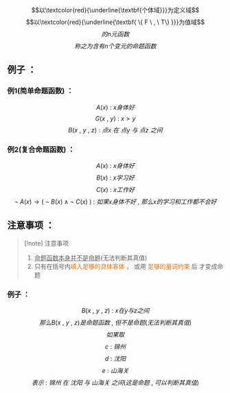 $$以\textcolor{red}{\underline{\textbf{个体域}}}为定义域$$
$$以\textcolor{red}{\underline{\textbf{ \{ F \ , \ T\} }}}为值域$$
$$\tag{命题函数}的n元函数$$
$$称之为含有n个变元的命题函数$$
## 例子 ：
### 例1(简单命题函数) ：

$$A(x) \ : \ x身体好$$
$$G(x\ , \ y) \ : \ x > y$$
$$B(x \ , \ y \ , \ z) \ : \ 点x \ 在\ 点y \ 与\ 点z \ 之间$$
### 例2(复合命题函数) ：
$$A(x) \ : \ x身体好$$
$$B(x) \ : \ x学习好$$
$$C(x) \ : \ x工作好$$
$$\neg \  A(x) \rightarrow ( \ \neg \ B(x) \wedge \neg  \ C(x)\ )\ : \ 如果x身体不好\ , \ 那么x的学习和工作都不会好$$
## 注意事项 ：

> [!note] 注意事项
> 1. <u>命题函数本身并不是命题</u>(无法判断其真值)
> 2. 只有在括号内<font color="#e36c09">填入足够的具体客体</font> ， 或用 <font color="#e36c09">足够的量词约束</font> 后 才变成命题
>
### 例子 ：
$$B(x\ , \ y\ , \ z) \ : \ x在y与z之间$$
$$那么B(x\ , \ y\ ,  \ z)是命题函数\ , \ 但不是命题(无法判断其真值)$$
$$如果取$$
$$c \ : \ 锦州$$
$$d\ : \ 沈阳$$
$$e\ : \ 山海关$$
$$表示 \ : \ 锦州\ 在\ 沈阳 \ 与 \ 山海关 \ 之间(这是命题\ , \ 可以判断其真值) $$
